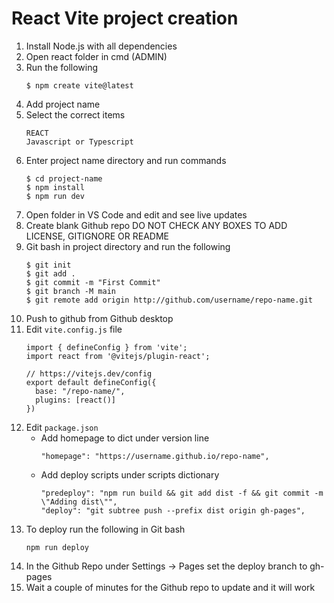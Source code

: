 # React Vite project creation
1. Install Node.js with all dependencies
2. Open react folder in cmd (ADMIN)
3. Run the following
    ```
    $ npm create vite@latest
    ```
4. Add project name
5. Select the correct items
    ```
    REACT
    Javascript or Typescript
    ```
6. Enter project name directory and run commands
    ```
    $ cd project-name
    $ npm install
    $ npm run dev
    ```
7. Open folder in VS Code and edit and see live updates
8. Create blank Github repo DO NOT CHECK ANY BOXES TO ADD LICENSE, GITIGNORE OR README
9. Git bash in project directory and run the following
    ```
    $ git init
    $ git add .
    $ git commit -m "First Commit"
    $ git branch -M main
    $ git remote add origin http://github.com/username/repo-name.git
    ```
10. Push to github from Github desktop
11. Edit ```vite.config.js``` file
    ```
    import { defineConfig } from 'vite';
    import react from '@vitejs/plugin-react';
    
    // https://vitejs.dev/config
    export default defineConfig({
      base: "/repo-name/",
      plugins: [react()]
    })
    ```
12. Edit ```package.json```
    * Add homepage to dict under version line
        ```
        "homepage": "https://username.github.io/repo-name",
        ```
    * Add deploy scripts under scripts dictionary
        ```
        "predeploy": "npm run build && git add dist -f && git commit -m \"Adding dist\"",
        "deploy": "git subtree push --prefix dist origin gh-pages",
        ```
13. To deploy run the following in Git bash
    ```
    npm run deploy
    ```
14. In the Github Repo under Settings -> Pages set the deploy branch to gh-pages
15. Wait a couple of minutes for the Github repo to update and it will work
